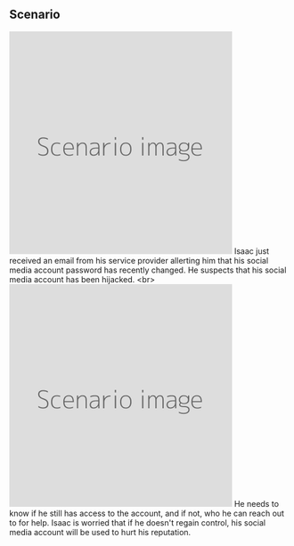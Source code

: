 
## Scenario

![](scenario.png)
Isaac just received an email from his service provider allerting him that his social media account password has recently changed. He suspects that his social media account has been hijacked.
&lt;br&gt;
![](scenario.png)
He needs to know if he still has access to the account, and if not, who he can reach out to for help. Isaac is worried that if he doesn&#39;t regain control, his social media account will be used to hurt his reputation.